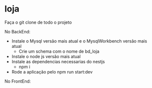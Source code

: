 # loja

Faça o git clone de todo o projeto

No BackEnd:
- Instale o Mysql versão mais atual e o MysqlWorkbench versão mais atual
  * Crie um schema com o nome de bd_loja
- Instale o node js versão mais atual
- Instale as dependencias necessarias do nestjs
  * npm i
- Rode a aplicação pelo npm run start:dev

No FrontEnd:

